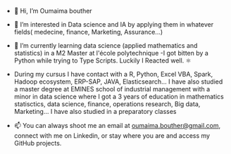 - 👋 Hi, I’m Oumaima bouther


- 👀 I’m interested in Data science and IA by applying them in whatever fields( medecine, finance, Marketing, Assurance...)
- 🌱 I’m currently learning data science (applied mathematics and statistics) in a M2 Master at l'école polytechnique
-I got bitten by a Python while trying to Type Scripts. Luckily I Reacted well. ⚛️
- During my cursus I have contact with a R, Python, Excel VBA, Spark, Hadoop ecosystem, ERP-SAP, JAVA, Elasticsearch...
I have also studied a master degree at  EMINES school of industrial management with a minor in data science where I got a 3 years of education in mathematics statisctics, data science, finance, operations research, Big data, Marketing...
I have also studied in a  preparatory classes 

- 📫 You can always shoot me an email at oumaima.bouther@gmail.com, connect with me on Linkedin, or stay where you are and access my GitHub projects.
